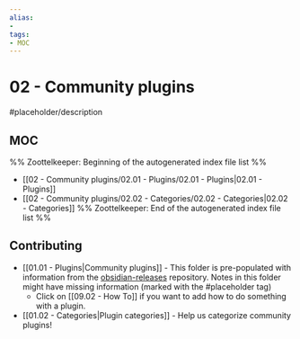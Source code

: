 ```yaml
---
alias:
- 
tags:
- MOC
---
```


# 02 - Community plugins

#placeholder/description 

## MOC

%% Zoottelkeeper: Beginning of the autogenerated index file list  %%
- [[02 - Community plugins/02.01 - Plugins/02.01 - Plugins|02.01 - Plugins]]
- [[02 - Community plugins/02.02 - Categories/02.02 - Categories|02.02 - Categories]]
%% Zoottelkeeper: End of the autogenerated index file list  %%

## Contributing

- [[01.01 - Plugins|Community plugins]] - This folder is pre-populated with information from the [obsidian-releases]() repository. Notes in this folder might have missing information (marked with the #placeholder tag) 
	- Click on [[09.02 - How To]] if you want to add how to do something with a plugin.
- [[01.02 - Categories|Plugin categories]] - Help us categorize community plugins!
